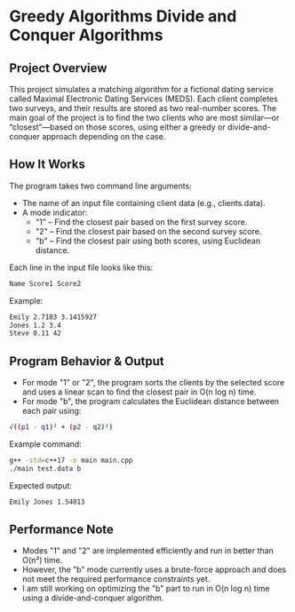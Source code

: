 # Greedy Algorithms Divide and Conquer Algorithms

## Project Overview
This project simulates a matching algorithm for a fictional dating service called Maximal Electronic Dating Services (MEDS). Each client completes two surveys, and their results are stored as two real-number scores. The main goal of the project is to find the two clients who are most similar—or “closest”—based on those scores, using either a greedy or divide-and-conquer approach depending on the case.

## How It Works
The program takes two command line arguments:
- The name of an input file containing client data (e.g., clients.data).
- A mode indicator:
  - "1" – Find the closest pair based on the first survey score.
  - "2" – Find the closest pair based on the second survey score.
  - "b" – Find the closest pair using both scores, using Euclidean distance.

Each line in the input file looks like this:
```bash
Name Score1 Score2
```
Example:
```bash
Emily 2.7183 3.1415927
Jones 1.2 3.4
Steve 0.11 42
```
## Program Behavior & Output
- For mode "1" or "2", the program sorts the clients by the selected score and uses a linear scan to find the closest pair in O(n log n) time.
- For mode "b", the program calculates the Euclidean distance between each pair using:
```bash
√((p1 - q1)² + (p2 - q2)²)
```
Example command:
```bash
g++ -std=c++17 -o main main.cpp 
./main test.data b
```
Expected output:
```bash
Emily Jones 1.54013
```

## Performance Note
- Modes "1" and "2" are implemented efficiently and run in better than O(n²) time.
- However, the "b" mode currently uses a brute-force approach and does not meet the required performance constraints yet.
- I am still working on optimizing the "b" part to run in O(n log n) time using a divide-and-conquer algorithm.
